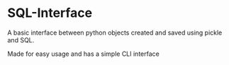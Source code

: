 # SQL-Interface
A basic interface between python objects created and saved using pickle and SQL.

Made for easy usage and has a simple CLI interface
